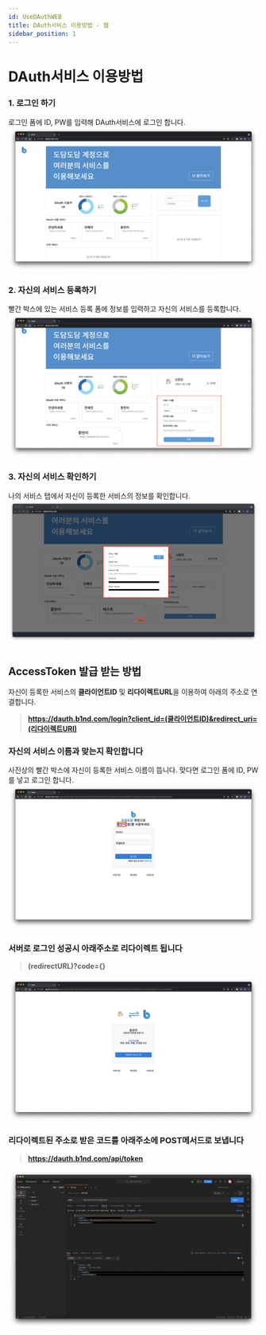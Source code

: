 ```yaml
---
id: UseDAuthWEB
title: DAuth서비스 이용방법 - 웹
sidebar_position: 1
---
```


# <a>DAuth서비스 이용방법</a>

### 1. 로그인 하기

로그인 폼에 ID, PW를 입력해 DAuth서비스에 로그인 합니다.
![login](/img/DAuth/DAuthLogin.png)

### 2. 자신의 서비스 등록하기

빨간 박스에 있는 서비스 등록 폼에 정보를 입력하고 자신의 서비스를 등록합니다.
![register](/img/DAuth/RegisterService.png)

### 3. 자신의 서비스 확인하기

나의 서비스 탭에서 자신이 등록한 서비스의 정보를 확인합니다.
![check](/img/DAuth/CheckService.png)

#

## <a>AccessToken 발급 받는 방법</a>

자신이 등록한 서비스의 **클라이언트ID** 및 **리다이렉트URL**을 이용하여 아래의 주소로 연결합니다.

> **https://dauth.b1nd.com/login?client_id=(클라이언트ID)&redirect_uri=(리다이렉트URI)**

### 자신의 서비스 이름과 맞는지 확인합니다

사진상의 빨간 박스에 자신이 등록한 서비스 이름이 뜹니다. 맞다면 로그인 폼에 ID, PW를 넣고 로그인 합니다.
![checkMyService](/img/DAuth/CheckMyServices.png)

### 서버로 로그인 성공시 아래주소로 리다이렉트 됩니다

> **(redirectURL)?code={}**

![serverLogin](/img/DAuth/serverLogin.png)

### 리다이렉트된 주소로 받은 코드를 아래주소에 POST메서드로 보냅니다

> **https://dauth.b1nd.com/api/token**

![postman](/img/DAuth/postman.png)
